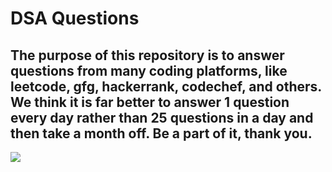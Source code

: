 DSA Questions
==============

The purpose of this repository is to answer questions from many coding platforms, like leetcode, gfg, hackerrank, codechef, and others. We think it is far better to answer 1 question every day rather than 25 questions in a day and then take a month off. Be a part of it, thank you.
--------------------------

![](https://media.tenor.com/qJ5evVs-_uUAAAAC/coding.gif)
